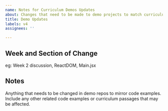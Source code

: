 ```yaml
---
name: Notes for Curriculum Demos Updates
about: Changes that need to be made to demo projects to match curriculum
title: Demo Updates
labels: v4
assignees: ''

---
```


## Week and Section of Change

eg: Week 2 discussion, ReactDOM, Main.jsx

## Notes

Anything that needs to be changed in demo repos to mirror code examples. Include any other related code examples or curriculum passages that may be affected.
